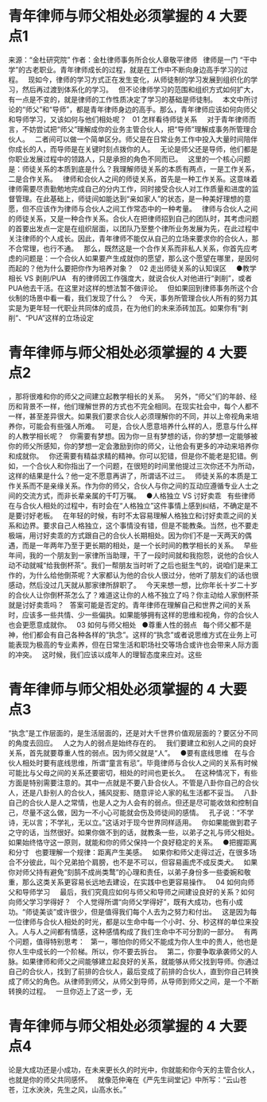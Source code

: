 # 青年律师与师父相处必须掌握的 4 大要点1

来源：“金杜研究院”
作者：金杜律师事务所合伙人章敬平律师
 
律师是一门 “干中学”的古老职业。青年律师成长的过程，就是在工作中不断向身边高手学习的过程。
 
现如今，律师的学习方式正在发生变化，从师徒制的学习发展到组织化的学习，然后再过渡到体系化的学习。
 
但不论律师学习的范围和组织方式如何扩大，有一点是不变的，就是律师的工作性质决定了学习的基础是师徒制。
 
本文中所讨论的“师父”和“导师”，都是青年律师身边的高手。那么，青年律师应该如何向师父和导师学习，又该如何与他们相处呢？
 
01
怎样看待师徒关系
 
 
对于青年律师而言，不妨尝试把“师父”理解成你的业务主管合伙人，把“导师”理解成事务所管理合伙人。
 
二者间可以做一个简单区分。师父是在日常业务工作中投入大量时间陪伴你成长的人，而导师是在关键时刻点拨你的人。
 
无论是师父还是导师，他们都是你职业发展过程中的领路人，只是承担的角色不同而已。
 
这里的一个核心问题是：师徒关系的本质到底是什么？我理解师徒关系的本质有两点，一是工作关系，二是合作关系。
 
律师和合伙人之间的师徒关系，首先是一种工作关系。这意味着律师需要尽责勤勉地完成自己的分内工作，同时接受合伙人对工作质量和进度的监督管理。在此基础上，师徒间如能达到“亲如家人”的状态，是一种美好理想的意愿，但不应该作为律师与合伙人之间工作常态中的一种考量。
 
律师与合伙人之间的师徒关系，又是一种合作关系。合伙人在把律师招到自己的团队时，其考虑问题的首要出发点一定是在组织层面，以团队乃至整个律所业务发展为先，在此过程中关注律师的个人成长。因此，青年律师不能仅从自己的立场来要求你的合伙人，那不合常理，也行不通。
 
那么，既然这是一个合作关系而非私人关系，你首先应考虑的问题是：一个合伙人如果要产生成就你的愿望，那么这个愿望在哪里，是因何而起的？他为什么要把你作为培养对象？
 
02
走出师徒关系的认知误区
 
 
●教学相长 VS 剥削/PUA
 
有的律师因工作强度大，就说合伙人对他进行“剥削”，或者PUA他去干活。在这里对这样的想法暂不做评论。
 
但如果回到律师事务所这个合伙制的场景中看一看，我们发现了什么？
 
今天，事务所管理合伙人所有的努力其实是为更年轻一代职业共同体的成员，在为他们的未来添砖加瓦。如果你有“剥削”、“PUA”这样的立场设定

# 青年律师与师父相处必须掌握的 4 大要点2

，那将很难和你的师父之间建立起教学相长的关系。
 
另外，“师父”们的年龄、经历和背景不一样，他们理解世界的方式也不完全相同。在现实社会中，每个人都不一样，甚至差异很大。如果我们要求合伙人必须理解你的不同，并以上帝视角来培养你，可能会有些强人所难。
 
可是，合伙人愿意培养什么样的人，愿意与什么样的人教学相长呢？
 
你需要有梦想。因为你一旦有梦想的话，你的梦想一定能够被你的师父所感知，你的梦想一定会激励到你的师父，让他会有更多的冲动来培养你和成就你。
 
你还需要有精益求精的精神。你可以犯错，但是你不能老是犯错。例如，一个合伙人和你指出了一个问题，在很短的时间里他提过三次你还不为所动，这样的结果是什么？他一定不愿意再讲了，所谓话不过三。
 
师徒关系的本质是工作关系而不是亲缘关系。作为你的师父，合伙人与你之间的互动应遵循专业人士之间的交流方式，而非长辈亲属的千叮万嘱。
 
●人格独立 VS 讨好卖乖
 
有些律师在与合伙人相处的过程中，有时会在“人格独立”这件事情上感到纠结，不确定是不是要讨好老板。
 
在年轻的时候，有时不太容易理解人格独立和讨好卖乖之间的关系和边界。要求自己人格独立，这个事情没有错，但是不能教条。当然，也不要走极端，用讨好卖乖的方式跟自己的合伙人长期相处。因为你们不是一天两天的偶遇，而是一年两年乃至于更长期的相处，是一个长时间的教学相长的关系。
 
早些年间，我的一个朋友到一家律所当助理，干了一段时间就和我抱怨，说他的合伙人动不动就喊“给我倒杯茶”。我们一帮朋友当时听了之后也挺生气的，说咱们是来工作的，为什么给他倒茶呢？大家都认为他的合伙人很过分，他听了朋友们的话也很感动，然后没过几天就从那家律所辞职了。
 
今天来想一想，比你年长十岁二十岁的合伙人让你倒杯茶怎么了？难道这让你的人格不独立了吗？你主动给人家倒杯茶就是讨好卖乖吗？
 
答案可能是否定的。青年律师在理解自己和世界之间的关系时，应该多一些共情、少一些偏执。如果能够拥有这样的思维和视角，你的合伙人也会更愿意成就你。
 
03
如何与师父相处
 
●尊重人性的弱点
 
每个师父都不是神，他们都会有自己各种各样的“执念”。这样的“执念”或者说思维方式在业务上可能表现为极高的专业素养，但在日常生活和职场社交等场合或许也会带来人际方面的冲突。
 
这时候，我们应该以成年人的理智态度来应对。这些

# 青年律师与师父相处必须掌握的 4 大要点3

“执念”是工作层面的，是生活层面的，还是对大千世界价值观层面的？要区分不同的角度去回应。
 
人之为人的弱点是始终存在的。
 
我们要建立和别人之间的良好关系，首先就要尊重人性的弱点。因为师父就是“人”。
 
●要有底线思维
 
在与合伙人相处时要有底线思维，所谓“童言有忌”。毕竟律师与合伙人之间的关系有时候可能比与父母之间的关系还要密切，相处的时间也更长久。
 
在这种情况下，有些方面是特别需要注意的。其中一点就是不要八卦合伙人。不管是八卦你自己的合伙人，还是八卦别人的合伙人，捕风捉影、随意评论人家的私生活都不妥当。
 
八卦自己的合伙人是人之常情，也是人之为人会有的弱点。但还是尽可能收敛和控制自己，尽量不这么做，因为一不小心可能就会伤及师徒间的感情。
 
孔子说：“不学诗，无以言；不学礼，无以立。”这话对于现今世界同样适用。
 
你如果能做到君子之守的话，当然很好。如果你做不到的话，就教条一些，以弟子之礼与师父相处。如果始终恪守这一原则，就能和你的师父保持一个良好稳定的关系。
 
●把握距离和分寸
 
也要理解一个规律：距离产生美感。
 
如果你和师父走得过近，在很多场合不分彼此，叫个兄弟拍个肩膀，也不是不可以，但容易画虎不成反类犬。
 
如果你对师父持有避免“刻鹄不成尚类鹜”的心理和责任，以弟子身份多一些委婉和敬重，那么这类关系更容易长远地去建设，在实践中也更容易操作。
 
04
如何向师父和导师学习
 
 
最后，我们究竟应如何与师父和导师之间建设良好的关系？如何向师父学习学得好？
 
个人觉得所谓“向师父学得好”，既有大成功，也有小成功。“师徒美谈”或许很少，但是值得我们每个人去为之努力和付出。
 
这是因为每一位律师与合伙人相处的时光，都是以生命中每一个小时、分、秒这样的单位来投入。人与人之间都有情感，这种感情构成了我们生命中不可分割的一部分。
 
有两个问题，值得特别思考：
 
第一，哪怕你的师父不能成为你人生中的贵人，他也是你人生中成长的一个阶梯。所以，你不要去拆台。
 
第二，你要争取承袭师父的人脉。如果律师和师父之间能够建立起良好的关系，就能够从师父找到导师。你通过自己的合伙人，找到了前排的合伙人，最后变成了前排的合伙人，直到你自己转换成了师父的角色。从律师到师父，从师父到导师，从导师到师父之间，是一个不断转换的过程。
 
一旦你迈上了这一步，无

# 青年律师与师父相处必须掌握的 4 大要点4

论是大成功还是小成功，在未来更长久的时光中，你就能和你今天的主管合伙人，也就是你的师父共同感怀。
 
就像范仲淹在《严先生祠堂记》中所写：“云山苍苍，江水泱泱，先生之风，山高水长。”
 


